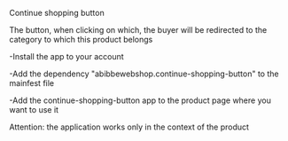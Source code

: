 Continue shopping button

The button, when clicking on which, the buyer will be redirected to the category to which this product belongs


-Install the app to your account

-Add the dependency "abibbewebshop.continue-shopping-button" to the mainfest file

-Add the continue-shopping-button app to the product page where you want to use it

Attention: the application works only in the context of the product

